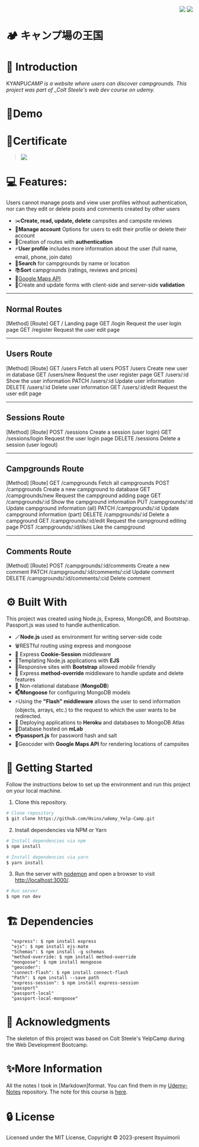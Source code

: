 <div align="right">
  <img src="https://img.shields.io/badge/Completion-100%25-blue.svg" />
  <a href="https://github.com/Hsins/udemy_Yelp-Camp/blob/master/LICENSE" alt="License">
    <img src="https://img.shields.io/github/license/Hsins/udemy_Yelp-Camp.svg" />
  </a>
</div>

# 🏕 キャンプ場の王国

# 🔑 Introduction

KYANPU*CAMP is a website where users can discover campgrounds. This project was part of \_Colt Steele's web dev course on udemy.*

# 👀Demo

# 📰Certificate

> ![](https://udemy-certificate.s3.amazonaws.com/image/UC-f42e71ec-9da8-415d-8b8b-f238f17b1517.jpg?v=1672978934000)

# 💻 Features:

Users cannot manage posts and view user profiles without authentication, nor can they edit or delete posts and comments created by other users

- ✂️**Create, read, update, delete** campsites and campsite reviews
- 🪪**Manage account** Options for users to edit their profile or delete their account
- 🤖Creation of routes with **authentication**
- ⚡️**User profile** includes more information about the user (full name, email, phone, join date)
- 🔎**Search** for campgrounds by name or location
- 📚**Sort** campgrounds (ratings, reviews and prices)
- 🧩[Google Maps API](https://developers.google.com/maps/documentation)
- 💎Create and update forms with client-side and server-side **validation**

-------------------------------------------------------------------------
Normal Routes
-------------------------------------------------------------------------
[Method]  [Route]
GET       /                       Landing page
GET       /login                  Request the user login page
GET       /register               Request the user edit page

-------------------------------------------------------------------------
Users Route
-------------------------------------------------------------------------
[Method]  [Route]
GET       /users                  Fetch all users
POST      /users                  Create new user in database
GET       /users/new              Request the user register page
GET       /users/:id              Show the user information
PATCH     /users/:id              Update user information
DELETE    /users/:id              Delete user information
GET       /users/:id/edit         Request the user edit page

-------------------------------------------------------------------------
Sessions Route
-------------------------------------------------------------------------
[Method]  [Route]
POST      /sessions               Create a session (user login)
GET       /sessions/login         Request the user login page
DELETE    /sessions               Delete a session (user logout)

-------------------------------------------------------------------------
Campgrounds Route
-------------------------------------------------------------------------
[Method]  [Route]
GET       /campgrounds            Fetch all campgrounds
POST      /campgrounds            Create a new campground to database
GET       /campgrounds/new        Request the campground adding page
GET       /campgrounds/:id        Show the campground information
PUT       /campgrounds/:id        Update campground information (all)
PATCH     /campgrounds/:id        Update campground information (part)
DELETE    /campgrounds/:id        Delete a campground
GET       /campgrounds/:id/edit   Request the campground editing page
POST      /campgrounds/:id/likes  Like the campground

-------------------------------------------------------------------------
Comments Route
-------------------------------------------------------------------------
[Method]  [Route]
POST      /campgrounds/:id/comments       Create a new comment
PATCH     /campgrounds/:id/comments/:cid  Update comment
DELETE    /campgrounds/:id/comments/:cid  Delete comment

# ⚙️ Built With

This project was created using Node.js, Express, MongoDB, and Bootstrap. Passport.js was used to handle authentication.

- 🪄**Node.js** used as environment for writing server-side code
- 🗑RESTful routing using express and mongoose
- 🤖 Express **Cookie-Session** middleware
- 📢Templating Node.js applications with **EJS**
- 🔎Responsive sites with **Bootstrap** allowed _mobile_ friendly
- 🚧 Express **method-override** middleware to handle update and delete features
- 💾 Non-relational database (**MongoDB**)
- **📫Mongoose** for configuring MongoDB models
- ⚡️Using the **"Flash" middleware** allows the user to send information (objects, arrays, etc.) to the request to which the user wants to be redirected.
- 🔐 Deploying applications to **Heroku** and databases to MongoDB Atlas
- 🔬Database hosted on **mLab**
- **💳passport.js** for password hash and salt
- 📍Geocoder with **Google Maps API** for rendering locations of campsites

# 🚀 Getting Started

Follow the instructions below to set up the environment and run this project on your local machine.

1. Clone this repository.

```bash
# Clone repository
$ git clone https://github.com/Hsins/udemy_Yelp-Camp.git
```

2. Install dependencies via NPM or Yarn

```bash
# Install dependencies via npm
$ npm install

# Install dependencies via yarn
$ yarn install
```

3. Run the server with [nodemon](https://nodemon.io/) and open a browser to visit [http://localhost:3000/](http://localhost:3000/).

```bash
# Run server
$ npm run dev
```



# 🏗️ Dependencies

```
  "express": $ npm install express
  "ejs": $ npm install ejs-mate
  "Schemas": $ npm install -g schemas
  "method-override: $ npm install method-override
  "mongoose": $ npm install mongoose
  "geocoder":
  "connect-flash": $ npm install connect-flash
  "Path": $ npm install --save path
  "express-session": $ npm install express-session
  "passport"
  "passport-local"
  "passport-local-mongoose"
```

# 📣 Acknowledgments

The skeleton of this project was based on Colt Steele's YelpCamp during the Web Development Bootcamp.

# ✨More Information

All the notes I took in [Markdown]format. You can find them in my [Udemy-Notes](https://github.com/Hsins/Udemy-Notes) repository. The note for this course is [here]().

# 🔒 License

Licensed under the MIT License, Copyright © 2023-present Itsyuimorii

### 
